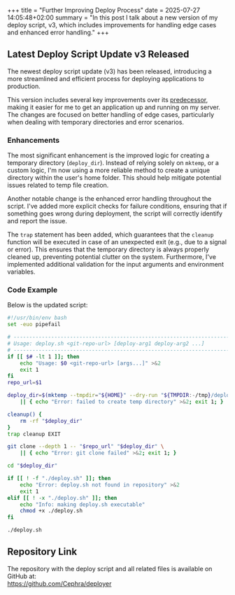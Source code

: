+++
title = "Further Improving Deploy Process"
date = 2025-07-27 14:05:48+02:00
summary = "In this post I talk about a new version of my deploy script, v3, which includes improvements for handling edge cases and enhanced error handling."
+++
## Latest Deploy Script Update v3 Released

The newest deploy script update (v3) has been released, introducing a more streamlined and efficient process for deploying applications to production.

This version includes several key improvements over its [predecessor](/posts/further-improvements-auto-deploy), making it easier for me to get an application up and running on my server. The changes are focused on better handling of edge cases, particularly when dealing with temporary directories and error scenarios.

### Enhancements

The most significant enhancement is the improved logic for creating a temporary directory (`deploy_dir`). Instead of relying solely on `mktemp`, or a custom logic, I'm now using a more reliable method to create a unique directory within the user's home folder. This should help mitigate potential issues related to temp file creation.

Another notable change is the enhanced error handling throughout the script. I've added more explicit checks for failure conditions, ensuring that if something goes wrong during deployment, the script will correctly identify and report the issue.

The `trap` statement has been added, which guarantees that the `cleanup` function will be executed in case of an unexpected exit (e.g., due to a signal or error). This ensures that the temporary directory is always properly cleaned up, preventing potential clutter on the system. Furthermore, I've implemented additional validation for the input arguments and environment variables.

### Code Example

Below is the updated script:

```bash
#!/usr/bin/env bash
set -euo pipefail

# -----------------------------------------------------------------------------
# Usage: deploy.sh <git-repo-url> [deploy-arg1 deploy-arg2 ...]
# -----------------------------------------------------------------------------
if [[ $# -lt 1 ]]; then
    echo "Usage: $0 <git-repo-url> [args...]" >&2
    exit 1
fi
repo_url=$1

deploy_dir=$(mktemp --tmpdir="${HOME}" --dry-run "${TMPDIR:-/tmp}/deploy.XXXXXXXXXX") \
    || { echo "Error: failed to create temp directory" >&2; exit 1; }

cleanup() {
    rm -rf "$deploy_dir"
}
trap cleanup EXIT

git clone --depth 1 -- "$repo_url" "$deploy_dir" \
    || { echo "Error: git clone failed" >&2; exit 1; }

cd "$deploy_dir"

if [[ ! -f "./deploy.sh" ]]; then
    echo "Error: deploy.sh not found in repository" >&2
    exit 1
elif [[ ! -x "./deploy.sh" ]]; then
    echo "Info: making deploy.sh executable"
    chmod +x ./deploy.sh
fi

./deploy.sh
```

## Repository Link
The repository with the deploy script and all related files is available on GitHub at: \
https://github.com/Cephra/deployer
